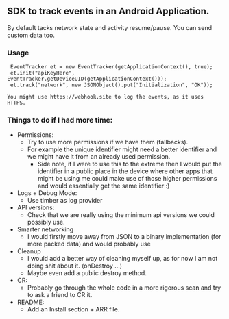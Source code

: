 ## SDK to track events in an Android Application.
By default tacks network state and activity resume/pause. You can send custom data too.

### Usage
     EventTracker et = new EventTracker(getApplicationContext(), true);
     et.init("apiKeyHere", EventTracker.getDeviceUID(getApplicationContext()));
     et.track("network", new JSONObject().put("Initialization", "OK"));

    You might use https://webhook.site to log the events, as it uses HTTPS.

### Things to do if I had more time:
- Permissions:
    * Try to use more permissions if we have them (fallbacks).
    * For example the unique identifier might need a better identifier and we might have it
    from an already used permission.
        * Side note, if I were to use this to the extreme then I would put the identifier in a
            public place in the device where other apps that might be using me could make use of
            those higher permissions and would essentially get the same identifier :)
- Logs + Debug Mode:
    * Use timber as log provider
- API versions:
    * Check that we are really using the minimum api versions we could possibly use.
- Smarter networking
    * I would firstly move away from JSON to a binary implementation (for more packed data) and
    would probably use
- Cleanup
    * I would add a better way of cleaning myself up, as for now I am not doing shit about it.
    (onDestroy ...)
    * Maybe even add a public destroy method.
- CR:
    * Probably go through the whole code in a more rigorous scan and try to ask a friend to CR it.
- README:
    * Add an Install section + ARR file.
